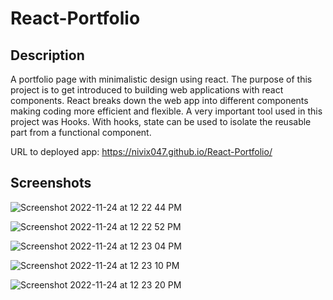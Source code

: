 # React-Portfolio

## Description

A portfolio page with minimalistic design using react. The purpose of this project is to get introduced to building web applications with react components. React breaks down the web app into different components making coding more efficient and flexible. A very important tool used in this project was Hooks. With hooks, state can be used to isolate the reusable part from a functional component.

URL to deployed app: https://nivix047.github.io/React-Portfolio/

## Screenshots

![Screenshot 2022-11-24 at 12 22 44 PM](https://user-images.githubusercontent.com/97267318/203859164-c4c92445-e680-4cc1-b618-66dc2f44e45c.png)

![Screenshot 2022-11-24 at 12 22 52 PM](https://user-images.githubusercontent.com/97267318/203859169-76643cd2-43ce-417f-8359-d9b45ca42065.png)

![Screenshot 2022-11-24 at 12 23 04 PM](https://user-images.githubusercontent.com/97267318/203859545-6f517963-9690-41b5-b47a-f317ce7a62c3.png)

![Screenshot 2022-11-24 at 12 23 10 PM](https://user-images.githubusercontent.com/97267318/203859574-64b8cc12-3bb8-4654-9b24-24560217e345.png)

![Screenshot 2022-11-24 at 12 23 20 PM](https://user-images.githubusercontent.com/97267318/203859603-4b72eadf-2b34-4d68-9a57-d16430b7bb06.png)
